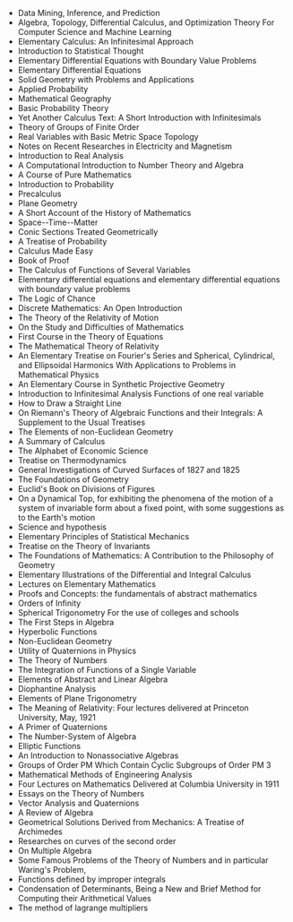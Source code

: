 <ul>

                             

 <li><a target="_blank" href="https://github.com/manjunath5496/Mathematics-Textbooks/blob/master/mathv(1).pdf" style="text-decoration:none;">Data Mining, Inference, and Prediction</a></li>

 <li><a target="_blank" href="https://github.com/manjunath5496/Mathematics-Textbooks/blob/master/mathv(2).pdf" style="text-decoration:none;">Algebra, Topology, Differential Calculus, and Optimization Theory For Computer Science and Machine Learning</a></li>

<li><a target="_blank" href="https://github.com/manjunath5496/Mathematics-Textbooks/blob/master/mathv(3).pdf" style="text-decoration:none;">Elementary Calculus: An Infinitesimal Approach</a></li>
 <li><a target="_blank" href="https://github.com/manjunath5496/Mathematics-Textbooks/blob/master/mathv(4).pdf" style="text-decoration:none;">Introduction to Statistical Thought</a></li>                              
<li><a target="_blank" href="https://github.com/manjunath5496/Mathematics-Textbooks/blob/master/mathv(5).PDF" style="text-decoration:none;">Elementary Differential Equations with Boundary Value Problems </a></li>
<li><a target="_blank" href="https://github.com/manjunath5496/Mathematics-Textbooks/blob/master/mathv(6).PDF" style="text-decoration:none;">Elementary Differential Equations</a></li>
 <li><a target="_blank" href="https://github.com/manjunath5496/Mathematics-Textbooks/blob/master/mathv(7).pdf" style="text-decoration:none;">Solid Geometry with Problems and
Applications</a></li>

 <li><a target="_blank" href="https://github.com/manjunath5496/Mathematics-Textbooks/blob/master/mathv(8).pdf" style="text-decoration:none;"> Applied Probability </a></li>
   <li><a target="_blank" href="https://github.com/manjunath5496/Mathematics-Textbooks/blob/master/mathv(9).pdf" style="text-decoration:none;">Mathematical Geography</a></li>
  
   
 <li><a target="_blank" href="https://github.com/manjunath5496/Mathematics-Textbooks/blob/master/mathv(10).pdf" style="text-decoration:none;">Basic Probability Theory </a></li>                              
<li><a target="_blank" href="https://github.com/manjunath5496/Mathematics-Textbooks/blob/master/mathv(11).pdf" style="text-decoration:none;">Yet Another Calculus Text: A Short Introduction with Infinitesimals </a></li>
<li><a target="_blank" href="https://github.com/manjunath5496/Mathematics-Textbooks/blob/master/mathv(12).pdf" style="text-decoration:none;">Theory of Groups of Finite Order</a></li>
<li><a target="_blank" href="https://github.com/manjunath5496/Mathematics-Textbooks/blob/master/mathv(13).pdf" style="text-decoration:none;">Real Variables with Basic Metric Space Topology</a></li>

<li><a target="_blank" href="https://github.com/manjunath5496/Mathematics-Textbooks/blob/master/mathv(14).pdf" style="text-decoration:none;">Notes on Recent Researches in Electricity and Magnetism</a></li>
                              
<li><a target="_blank" href="https://github.com/manjunath5496/Mathematics-Textbooks/blob/master/mathv(15).PDF" style="text-decoration:none;">Introduction to Real Analysis</a></li>

<li><a target="_blank" href="https://github.com/manjunath5496/Mathematics-Textbooks/blob/master/mathv(16).pdf" style="text-decoration:none;">A Computational Introduction to Number Theory and Algebra</a></li>

  <li><a target="_blank" href="https://github.com/manjunath5496/Mathematics-Textbooks/blob/master/mathv(17).pdf" style="text-decoration:none;">A Course of Pure Mathematics</a></li>   
  
<li><a target="_blank" href="https://github.com/manjunath5496/Mathematics-Textbooks/blob/master/mathv(18).pdf" style="text-decoration:none;">Introduction to Probability</a></li> 

  
<li><a target="_blank" href="https://github.com/manjunath5496/Mathematics-Textbooks/blob/master/mathv(19).pdf" style="text-decoration:none;">Precalculus</a></li> 

<li><a target="_blank" href="https://github.com/manjunath5496/Mathematics-Textbooks/blob/master/mathv(20).pdf" style="text-decoration:none;">Plane Geometry</a></li>

<li><a target="_blank" href="https://github.com/manjunath5496/Mathematics-Textbooks/blob/master/mathv(21).pdf" style="text-decoration:none;">A Short Account of the History of Mathematics</a></li>
<li><a target="_blank" href="https://github.com/manjunath5496/Mathematics-Textbooks/blob/master/mathv(22).pdf" style="text-decoration:none;">Space--Time--Matter</a></li> 
 <li><a target="_blank" href="https://github.com/manjunath5496/Mathematics-Textbooks/blob/master/mathv(23).pdf" style="text-decoration:none;">Conic Sections Treated Geometrically </a></li> 
 

   <li><a target="_blank" href="https://github.com/manjunath5496/Mathematics-Textbooks/blob/master/mathv(24).pdf" style="text-decoration:none;">A Treatise of Probability</a></li>
 
   <li><a target="_blank" href="https://github.com/manjunath5496/Mathematics-Textbooks/blob/master/mathv(25).pdf" style="text-decoration:none;">Calculus Made Easy</a></li>                              
 <li><a target="_blank" href="https://github.com/manjunath5496/Mathematics-Textbooks/blob/master/mathv(26).pdf" style="text-decoration:none;">Book of Proof</a></li>
 <li><a target="_blank" href="https://github.com/manjunath5496/Mathematics-Textbooks/blob/master/mathv(27).pdf" style="text-decoration:none;">The Calculus of Functions of Several Variables</a></li>
   
 
   <li><a target="_blank" href="https://github.com/manjunath5496/Mathematics-Textbooks/blob/master/mathv(28).PDF" style="text-decoration:none;">Elementary differential equations and elementary differential equations with boundary value problems</a></li>
 
   <li><a target="_blank" href="https://github.com/manjunath5496/Mathematics-Textbooks/blob/master/mathv(29).pdf" style="text-decoration:none;">The Logic of Chance </a></li>                              

  <li><a target="_blank" href="https://github.com/manjunath5496/Mathematics-Textbooks/blob/master/mathv(30).pdf" style="text-decoration:none;">Discrete Mathematics: An Open Introduction</a></li>
 
   <li><a target="_blank" href="https://github.com/manjunath5496/Mathematics-Textbooks/blob/master/mathv(31).pdf" style="text-decoration:none;">The Theory of the Relativity of Motion</a></li> 
    <li><a target="_blank" href="https://github.com/manjunath5496/Mathematics-Textbooks/blob/master/mathv(32).pdf" style="text-decoration:none;">On the Study and Difficulties of Mathematics</a></li> 

   <li><a target="_blank" href="https://github.com/manjunath5496/Mathematics-Textbooks/blob/master/mathv(33).pdf" style="text-decoration:none;">First Course in the Theory of Equations</a></li>                              

  <li><a target="_blank" href="https://github.com/manjunath5496/Mathematics-Textbooks/blob/master/mathv(34).pdf" style="text-decoration:none;">The Mathematical Theory of Relativity</a></li> 
 
  <li><a target="_blank" href="https://github.com/manjunath5496/Mathematics-Textbooks/blob/master/mathv(35).pdf" style="text-decoration:none;">An Elementary Treatise on Fourier's Series and Spherical, Cylindrical, and Ellipsoidal Harmonics With Applications to Problems in Mathematical Physics</a></li> 

  <li><a target="_blank" href="https://github.com/manjunath5496/Mathematics-Textbooks/blob/master/mathv(36).pdf" style="text-decoration:none;">An Elementary Course in
Synthetic Projective Geometry</a></li> 
 
<li><a target="_blank" href="https://github.com/manjunath5496/Mathematics-Textbooks/blob/master/mathv(37).pdf" style="text-decoration:none;">Introduction to Infinitesimal Analysis Functions of one real variable</a></li>
 <li><a target="_blank" href="https://github.com/manjunath5496/Mathematics-Textbooks/blob/master/mathv(38).pdf" style="text-decoration:none;">How to Draw a Straight Line</a></li>
<li><a target="_blank" href="https://github.com/manjunath5496/Mathematics-Textbooks/blob/master/mathv(39).pdf" style="text-decoration:none;">On Riemann's Theory of Algebraic Functions and their Integrals: A Supplement to the Usual Treatises</a></li>
 <li><a target="_blank" href="https://github.com/manjunath5496/Mathematics-Textbooks/blob/master/mathv(40).pdf" style="text-decoration:none;">The Elements of non-Euclidean Geometry</a></li>                              
<li><a target="_blank" href="https://github.com/manjunath5496/Mathematics-Textbooks/blob/master/mathv(41).pdf" style="text-decoration:none;">A Summary of Calculus</a></li>
<li><a target="_blank" href="https://github.com/manjunath5496/Mathematics-Textbooks/blob/master/mathv(42).pdf" style="text-decoration:none;">The Alphabet of Economic Science</a></li>
 
  <li><a target="_blank" href="https://github.com/manjunath5496/Mathematics-Textbooks/blob/master/mathv(43).pdf" style="text-decoration:none;">Treatise on Thermodynamics</a></li>
 <li><a target="_blank" href="https://github.com/manjunath5496/Mathematics-Textbooks/blob/master/mathv(44).pdf" style="text-decoration:none;">General Investigations of Curved Surfaces of 1827 and 1825</a></li>
   <li><a target="_blank" href="https://github.com/manjunath5496/Mathematics-Textbooks/blob/master/mathv(45).pdf" style="text-decoration:none;">The Foundations of Geometry</a></li>  
   
<li><a target="_blank" href="https://github.com/manjunath5496/Mathematics-Textbooks/blob/master/mathv(46).pdf" style="text-decoration:none;">Euclid's Book on Divisions of Figures</a></li> 
                             
<li><a target="_blank" href="https://github.com/manjunath5496/Mathematics-Textbooks/blob/master/mathv(47).pdf" style="text-decoration:none;">On a Dynamical Top, for exhibiting the phenomena of the motion of a system of invariable form about a fixed point, with some suggestions as to the Earth's motion</a></li>
<li><a target="_blank" href="https://github.com/manjunath5496/Mathematics-Textbooks/blob/master/mathv(48).pdf" style="text-decoration:none;">Science and hypothesis</a></li>

<li><a target="_blank" href="https://github.com/manjunath5496/Mathematics-Textbooks/blob/master/mathv(49).pdf" style="text-decoration:none;">Elementary Principles of Statistical Mechanics</a></li>
                              
<li><a target="_blank" href="https://github.com/manjunath5496/Mathematics-Textbooks/blob/master/mathv(50).pdf" style="text-decoration:none;">Treatise on the Theory of Invariants</a></li>
<li><a target="_blank" href="https://github.com/manjunath5496/Mathematics-Textbooks/blob/master/mathv(51).pdf" style="text-decoration:none;">The Foundations of Mathematics: A Contribution to the Philosophy of Geometry</a></li>
<li><a target="_blank" href="https://github.com/manjunath5496/Mathematics-Textbooks/blob/master/mathv(52).pdf" style="text-decoration:none;">Elementary Illustrations of the Differential and Integral Calculus</a></li>

<li><a target="_blank" href="https://github.com/manjunath5496/Mathematics-Textbooks/blob/master/mathv(53).pdf" style="text-decoration:none;">Lectures on Elementary Mathematics</a></li>
 
<li><a target="_blank" href="https://github.com/manjunath5496/Mathematics-Textbooks/blob/master/mathv(54).pdf" style="text-decoration:none;">Proofs and Concepts: the fundamentals of abstract mathematics</a></li>

<li><a target="_blank" href="https://github.com/manjunath5496/Mathematics-Textbooks/blob/master/mathv(55).pdf" style="text-decoration:none;">Orders of Infinity</a></li>
 
  <li><a target="_blank" href="https://github.com/manjunath5496/Mathematics-Textbooks/blob/master/mathv(56).pdf" style="text-decoration:none;">Spherical Trigonometry For the use of colleges and schools </a></li>                              

  <li><a target="_blank" href="https://github.com/manjunath5496/Mathematics-Textbooks/blob/master/mathv(57).pdf" style="text-decoration:none;">The First Steps in Algebra</a></li>
 
   <li><a target="_blank" href="https://github.com/manjunath5496/Mathematics-Textbooks/blob/master/mathv(58).pdf" style="text-decoration:none;">Hyperbolic Functions</a></li>
    <li><a target="_blank" href="https://github.com/manjunath5496/Mathematics-Textbooks/blob/master/mathv(59).pdf" style="text-decoration:none;">Non-Euclidean Geometry</a></li>
 
  <li><a target="_blank" href="https://github.com/manjunath5496/Mathematics-Textbooks/blob/master/mathv(60).pdf" style="text-decoration:none;">Utility of Quaternions in Physics </a></li>
 
   <li><a target="_blank" href="https://github.com/manjunath5496/Mathematics-Textbooks/blob/master/mathv(61).pdf" style="text-decoration:none;">The Theory of Numbers</a></li>
 
   <li><a target="_blank" href="https://github.com/manjunath5496/Mathematics-Textbooks/blob/master/mathv(62).pdf" style="text-decoration:none;">The Integration of Functions of a Single Variable</a></li>
 
   <li><a target="_blank" href="https://github.com/manjunath5496/Mathematics-Textbooks/blob/master/mathv(63).pdf" style="text-decoration:none;">Elements of
Abstract and Linear Algebra</a></li>                              

  <li><a target="_blank" href="https://github.com/manjunath5496/Mathematics-Textbooks/blob/master/mathv(64).pdf" style="text-decoration:none;">Diophantine Analysis</a></li>
 
   <li><a target="_blank" href="https://github.com/manjunath5496/Mathematics-Textbooks/blob/master/mathv(65).pdf" style="text-decoration:none;">Elements of Plane Trigonometry </a></li> 

   <li><a target="_blank" href="https://github.com/manjunath5496/Mathematics-Textbooks/blob/master/mathv(66).pdf" style="text-decoration:none;">The Meaning of Relativity: Four lectures delivered at Princeton University, May, 1921</a></li> 
 
   <li><a target="_blank" href="https://github.com/manjunath5496/Mathematics-Textbooks/blob/master/mathv(67).pdf" style="text-decoration:none;">A Primer of Quaternions</a></li>                              

  <li><a target="_blank" href="https://github.com/manjunath5496/Mathematics-Textbooks/blob/master/mathv(68).pdf" style="text-decoration:none;">The Number-System of Algebra</a></li> 
 
  
   <li><a target="_blank" href="https://github.com/manjunath5496/Mathematics-Textbooks/blob/master/mathv(69).pdf" style="text-decoration:none;">Elliptic Functions</a></li>                              

  <li><a target="_blank" href="https://github.com/manjunath5496/Mathematics-Textbooks/blob/master/mathv(70).pdf" style="text-decoration:none;">An Introduction to Nonassociative Algebras</a></li> 
  
 
 <li><a target="_blank" href="https://github.com/manjunath5496/Mathematics-Textbooks/blob/master/mathv(71).pdf" style="text-decoration:none;">Groups of Order PM Which Contain Cyclic Subgroups of Order PM 3 </a></li>
 
 <li><a target="_blank" href="https://github.com/manjunath5496/Mathematics-Textbooks/blob/master/mathv(72).pdf" style="text-decoration:none;">Mathematical Methods of Engineering Analysis</a></li> 
 
 
 <li><a target="_blank" href="https://github.com/manjunath5496/Mathematics-Textbooks/blob/master/mathv(73).pdf" style="text-decoration:none;">Four Lectures on Mathematics
Delivered at Columbia University in 1911</a></li>
  <li><a target="_blank" href="https://github.com/manjunath5496/Mathematics-Textbooks/blob/master/mathv(74).pdf" style="text-decoration:none;">Essays on the Theory of Numbers</a></li>
    <li><a target="_blank" href="https://github.com/manjunath5496/Mathematics-Textbooks/blob/master/mathv(75).pdf" style="text-decoration:none;">Vector Analysis and Quaternions</a></li>                        
<li><a target="_blank" href="https://github.com/manjunath5496/Mathematics-Textbooks/blob/master/mathv(76).pdf" style="text-decoration:none;">A Review of Algebra</a></li>

 <li><a target="_blank" href="https://github.com/manjunath5496/Mathematics-Textbooks/blob/master/mathv(77).pdf" style="text-decoration:none;">Geometrical Solutions Derived from Mechanics: A Treatise of Archimedes</a></li> 
 
 
 <li><a target="_blank" href="https://github.com/manjunath5496/Mathematics-Textbooks/blob/master/mathv(78).pdf" style="text-decoration:none;">Researches on curves of the second order</a></li>
  <li><a target="_blank" href="https://github.com/manjunath5496/Mathematics-Textbooks/blob/master/mathv(79).pdf" style="text-decoration:none;">On Multiple Algebra</a></li>


 <li><a target="_blank" href="https://github.com/manjunath5496/Mathematics-Textbooks/blob/master/mathv(80).pdf" style="text-decoration:none;">Some Famous Problems of the Theory of Numbers and in particular Waring's Problem,</a></li> 
 
 
 <li><a target="_blank" href="https://github.com/manjunath5496/Mathematics-Textbooks/blob/master/mathv(81).PDF" style="text-decoration:none;">Functions defined by improper integrals</a></li>
  <li><a target="_blank" href="https://github.com/manjunath5496/Mathematics-Textbooks/blob/master/mathv(82).pdf" style="text-decoration:none;">Condensation of Determinants, Being a New and Brief Method for Computing their Arithmetical Values </a></li>

 <li><a target="_blank" href="https://github.com/manjunath5496/Mathematics-Textbooks/blob/master/mathv(83).PDF" style="text-decoration:none;">The method of lagrange multipliers</a></li>
  
 
 
 
 </ul>
